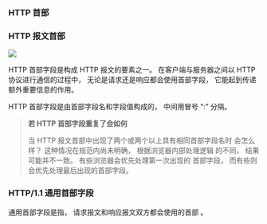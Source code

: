 ### HTTP 首部 

### HTTP 报文首部

<div>
    <image src="../img/http head1.png"></image>
</div>

HTTP 首部字段是构成 HTTP 报文的要素之一。 在客户端与服务器之间以 HTTP 协议进行通信的过程中， 无论是请求还是响应都会使用首部字段， 它能起到传递额外重要信息的作用。

HTTP 首部字段是由首部字段名和字段值构成的， 中间用冒号 “:” 分隔。 

> **若 HTTP 首部字段重复了会如何**
>
> 当 HTTP 报文首部中出现了两个或两个以上具有相同首部字段名时
> 会怎么样？ 这种情况在规范内尚未明确， 根据浏览器内部处理逻辑
> 的不同， 结果可能并不一致。 有些浏览器会优先处理第一次出现的
> 首部字段， 而有些则会优先处理最后出现的首部字段。 

### HTTP/1.1 通用首部字段 

通用首部字段是指， 请求报文和响应报文双方都会使用的首部 。

